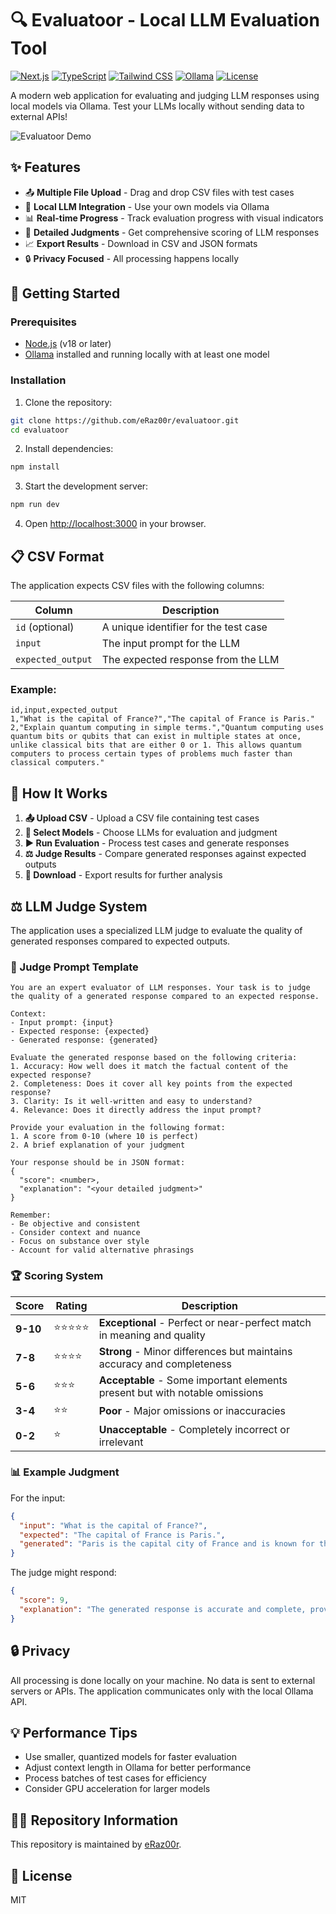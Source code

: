 # 🔍 Evaluatoor - Local LLM Evaluation Tool

[![Next.js](https://img.shields.io/badge/Next.js-14-black?style=for-the-badge&logo=next.js)](https://nextjs.org/)
[![TypeScript](https://img.shields.io/badge/TypeScript-blue?style=for-the-badge&logo=typescript)](https://www.typescriptlang.org/)
[![Tailwind CSS](https://img.shields.io/badge/Tailwind_CSS-38B2AC?style=for-the-badge&logo=tailwind-css&logoColor=white)](https://tailwindcss.com/)
[![Ollama](https://img.shields.io/badge/Ollama-Local_LLMs-green?style=for-the-badge)](https://ollama.ai/)
[![License](https://img.shields.io/badge/License-MIT-yellow.svg?style=for-the-badge)](LICENSE)

A modern web application for evaluating and judging LLM responses using local models via Ollama. Test your LLMs locally without sending data to external APIs!

![Evaluatoor Demo](https://via.placeholder.com/800x400?text=Evaluatoor+Demo)

## ✨ Features

- 📤 **Multiple File Upload** - Drag and drop CSV files with test cases
- 🤖 **Local LLM Integration** - Use your own models via Ollama
- 📊 **Real-time Progress** - Track evaluation progress with visual indicators
- 📝 **Detailed Judgments** - Get comprehensive scoring of LLM responses
- 📈 **Export Results** - Download in CSV and JSON formats
- 🔒 **Privacy Focused** - All processing happens locally

## 🚀 Getting Started

### Prerequisites

- [Node.js](https://nodejs.org/) (v18 or later)
- [Ollama](https://ollama.ai/) installed and running locally with at least one model

### Installation

1. Clone the repository:

```bash
git clone https://github.com/eRaz00r/evaluatoor.git
cd evaluatoor
```

2. Install dependencies:

```bash
npm install
```

3. Start the development server:

```bash
npm run dev
```

4. Open [http://localhost:3000](http://localhost:3000) in your browser.

## 📋 CSV Format

The application expects CSV files with the following columns:

| Column | Description |
|--------|-------------|
| `id` (optional) | A unique identifier for the test case |
| `input` | The input prompt for the LLM |
| `expected_output` | The expected response from the LLM |

### Example:

```csv
id,input,expected_output
1,"What is the capital of France?","The capital of France is Paris."
2,"Explain quantum computing in simple terms.","Quantum computing uses quantum bits or qubits that can exist in multiple states at once, unlike classical bits that are either 0 or 1. This allows quantum computers to process certain types of problems much faster than classical computers."
```

## 🔄 How It Works

1. **📤 Upload CSV** - Upload a CSV file containing test cases
2. **🤖 Select Models** - Choose LLMs for evaluation and judgment
3. **▶️ Run Evaluation** - Process test cases and generate responses
4. **⚖️ Judge Results** - Compare generated responses against expected outputs
5. **💾 Download** - Export results for further analysis

## ⚖️ LLM Judge System

The application uses a specialized LLM judge to evaluate the quality of generated responses compared to expected outputs.

### 📝 Judge Prompt Template

```
You are an expert evaluator of LLM responses. Your task is to judge the quality of a generated response compared to an expected response.

Context:
- Input prompt: {input}
- Expected response: {expected}
- Generated response: {generated}

Evaluate the generated response based on the following criteria:
1. Accuracy: How well does it match the factual content of the expected response?
2. Completeness: Does it cover all key points from the expected response?
3. Clarity: Is it well-written and easy to understand?
4. Relevance: Does it directly address the input prompt?

Provide your evaluation in the following format:
1. A score from 0-10 (where 10 is perfect)
2. A brief explanation of your judgment

Your response should be in JSON format:
{
  "score": <number>,
  "explanation": "<your detailed judgment>"
}

Remember:
- Be objective and consistent
- Consider context and nuance
- Focus on substance over style
- Account for valid alternative phrasings
```

### 🏆 Scoring System

| Score | Rating | Description |
|-------|--------|-------------|
| **9-10** | ⭐⭐⭐⭐⭐ | **Exceptional** - Perfect or near-perfect match in meaning and quality |
| **7-8** | ⭐⭐⭐⭐ | **Strong** - Minor differences but maintains accuracy and completeness |
| **5-6** | ⭐⭐⭐ | **Acceptable** - Some important elements present but with notable omissions |
| **3-4** | ⭐⭐ | **Poor** - Major omissions or inaccuracies |
| **0-2** | ⭐ | **Unacceptable** - Completely incorrect or irrelevant |

### 📊 Example Judgment

For the input:
```json
{
  "input": "What is the capital of France?",
  "expected": "The capital of France is Paris.",
  "generated": "Paris is the capital city of France and is known for the Eiffel Tower."
}
```

The judge might respond:
```json
{
  "score": 9,
  "explanation": "The generated response is accurate and complete, providing the correct information that Paris is France's capital. It goes slightly beyond the expected response by adding relevant context about the Eiffel Tower, which is appropriate but not necessary. The response is clear, concise, and directly addresses the question."
}
```

## 🔒 Privacy

All processing is done locally on your machine. No data is sent to external servers or APIs. The application communicates only with the local Ollama API.

## 💡 Performance Tips

- Use smaller, quantized models for faster evaluation
- Adjust context length in Ollama for better performance
- Process batches of test cases for efficiency
- Consider GPU acceleration for larger models

## 👨‍💻 Repository Information

This repository is maintained by [eRaz00r](https://github.com/eRaz00r).

## 📄 License

MIT
